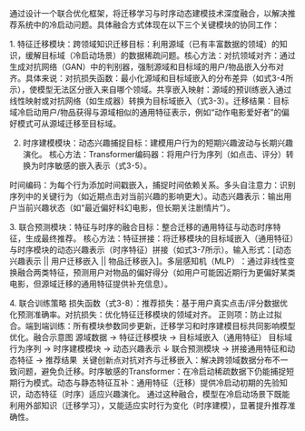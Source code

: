 通过设计一个联合优化框架，将迁移学习与时序动态建模技术深度融合，以解决推荐系统中的冷启动问题。具体融合方式体现在以下三个关键模块的协同工作：

​1. 特征迁移模块：跨领域知识迁移
​目标：利用源域（已有丰富数据的领域）的知识，缓解目标域（冷启动场景）的数据稀疏问题。
​核心方法：
​对抗领域对齐：通过生成对抗网络（GAN）中的判别器，强制源域和目标域的用户/物品嵌入分布对齐。具体来说：
​对抗损失函数：最小化源域和目标域嵌入的分布差异（如式3-4所示），使模型无法区分嵌入来自哪个领域。
​共享嵌入映射：源域的预训练嵌入通过线性映射或对抗网络（如生成器）转换为目标域嵌入（式3-3）。
​迁移结果：目标域冷启动用户/物品获得与源域相似的通用特征表示，例如“动作电影爱好者”的偏好模式可从源域迁移至目标域。

2. 时序建模模块：动态兴趣捕捉
​目标：建模用户行为的短期兴趣波动与长期兴趣演化。
​核心方法：
​Transformer编码器：将用户行为序列（如点击、评分）转换为时序敏感的嵌入表示（式3-5）。

​时间编码：为每个行为添加时间戳嵌入，捕捉时间依赖关系。
​多头自注意力：识别序列中的关键行为（如近期点击对当前兴趣的影响更大）。
​动态兴趣表示：输出用户当前兴趣状态（如“最近偏好科幻电影，但长期关注剧情片”）。

​3. 联合预测模块：特征与时序的融合
​目标：整合迁移的通用特征与动态时序特征，生成最终推荐。
​核心方法：
​特征拼接：将迁移模块的目标域嵌入（通用特征）与时序模块的动态兴趣表示（时序特征）拼接（如式3-7所示）。
​输入形式：[动态兴趣表示 || 用户迁移嵌入 || 物品迁移嵌入]。
​多层感知机（MLP）​：通过非线性变换融合两类特征，预测用户对物品的偏好得分（如用户可能因近期行为更偏好某类电影，但源域迁移的通用特征提供补充信息）。

​4. 联合训练策略
​损失函数​（式3-8）：
​推荐损失​：基于用户真实点击/评分数据优化预测准确率。
​对抗损失：优化特征迁移模块的领域对齐。
​正则项​：防止过拟合。
​端到端训练：所有模块参数同步更新，迁移学习和时序建模目标共同影响模型优化。
​融合示意图
源域数据 → 特征迁移模块 → 目标域嵌入（通用特征）
目标域行为序列 → 时序建模模块 → 动态兴趣表示
                          ↓
联合预测模块 → 拼接通用特征和动态特征 → 推荐结果
​
关键创新点
​对抗对齐与迁移嵌入：解决跨领域数据分布不一致问题，避免负迁移。
​时序敏感的Transformer：在冷启动稀疏数据下仍能捕捉短期行为模式。
​动态与静态特征互补：通用特征（迁移）提供冷启动初期的先验知识，动态特征（时序）适应兴趣演化。
通过这种融合，模型在冷启动场景下既能利用外部知识（迁移学习），又能适应实时行为变化（时序建模），显著提升推荐准确性。

